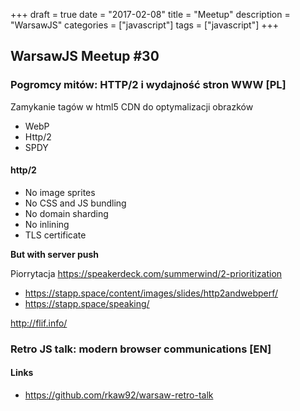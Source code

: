 +++
draft = true
date = "2017-02-08"
title = "Meetup"
description = "WarsawJS"
categories = ["javascript"]
tags = ["javascript"]
+++

## WarsawJS Meetup #30

### Pogromcy mitów: HTTP/2 i wydajność stron WWW [PL]

Zamykanie tagów w html5
CDN do optymalizacji obrazków

* WebP
* Http/2
* SPDY

#### http/2
* No image sprites
* No CSS and JS bundling
* No domain sharding
* No inlining
* TLS certificate

**But with server push**

Piorrytacja
https://speakerdeck.com/summerwind/2-prioritization

* https://stapp.space/content/images/slides/http2andwebperf/
* https://stapp.space/speaking/

http://flif.info/

### Retro JS talk: modern browser communications [EN]

#### Links

* https://github.com/rkaw92/warsaw-retro-talk